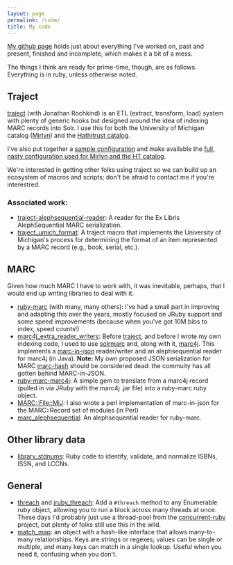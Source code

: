 ```yaml
---
layout: page
permalink: /code/
title: My code
---
```


[My github page](http://github.com/billdueber/) holds just about everything I've worked on, past and present, finished and incomplete, which makes it a bit of a mess.

The things I think are ready for prime-time, though, are as follows. Everything is in ruby, unless otherwise noted.

## Traject

[traject](https://github.com/traject-project/traject) (with Jonathan Rochkind) is an ETL (extract, transform, load) system with plenty of generic hooks but designed around the idea of indexing MARC records into Solr. I use this for both the University of Michigan catalog ([Mirlyn](http://mirlyn.lib.umich.edu)) and the [Hathitrust catalog](http://www.hathitrust.org/).

I've also put together a [sample configuration](https://github.com/traject-project/traject_sample) and make available the [full, nasty configuration used for Mirlyn and the HT catalog](https://github.com/billdueber/ht_traject).

We're interested in getting other folks using traject so we can build up an ecosystem of macros and scripts; don't be afraid to contact me if you're interestred.

### Associated work:

* [traject-alephsequential-reader](https://github.com/traject-project/traject_alephsequential_reader): A reader for the Ex Libris AlephSequential MARC serialization.
* [traject_umich_format](https://github.com/billdueber/traject_umich_format): A traject macro that implements the University of Michigan's process for determining the format of an item represented by a MARC record (e.g., book, serial, etc.).

## MARC

Given how much MARC I have to work with, it was inevitable, perhaps, that I would end up writing libraries to deal with it.

* [ruby-marc](https://github.com/ruby-marc/ruby-marc) (with many, many others): I've had a small part in improving and adapting this over the years, mostly focused on JRuby support and some speed improvements (because when you've got 10M bibs to index, speed counts!)
* [marc4j_extra_reader_writers](https://github.com/billdueber/marc4j_extra_reader_writers): Before [traject](https://github.com/traject-project/traject), and before I wrote my own indexing code, I used to use [solrmarc](https://code.google.com/p/solrmarc/) and, along with it, [marc4j](https://github.com/marc4j/marc4j). This implements a [marc-in-json](http://dilettantes.code4lib.org/blog/2010/09/a-proposal-to-serialize-marc-in-json/) reader/writer and an alephsequential reader for marc4j (in Java). **Note:** My own proposed JSON serialization for MARC [marc-hash](http://robotlibrarian.billdueber.com/2010/02/new-interest-in-marc-hash-json/) should be considered dead: the commuity has all gotten behind MARC-in-JSON.
* [ruby-marc-marc4j](https://github.com/billdueber/ruby-marc-marc4j): A simple gem to translate from a marc4j record (pulled in via JRuby with the marc4j .jar file) into a ruby-marc ruby object.
* [MARC::File::MiJ](http://search.cpan.org/~gmcharlt/MARC-File-MiJ/lib/MARC/File/MiJ.pm): I also wrote a perl implementation of marc-in-json for the MARC::Record set of modules (in Perl)
* [marc_alephsequential](http://github.com/billdueber/marc_alephsequential): An alephsequential reader for ruby-marc.

## Other library data

* [library_stdnums](https://github.com/billdueber/library_stdnums): Ruby code to identify, validate, and normalize ISBNs, ISSN, and LCCNs.

## General

* [threach](https://github.com/billdueber/threach) and [jruby_threach](https://github.com/billdueber/jruby_threach): Add a `#threach` method
to any Enumerable ruby object, allowing you to run a block across many threads at once. These days I'd probably just use a thread-pool from the [concurrent-ruby](https://github.com/ruby-concurrency/concurrent-ruby) project, but plenty of folks still use this in the wild.
* [match_map](https://github.com/billdueber/match_map): an object with a hash-like interface that allows many-to-many relationships. Keys are strings or regexes; values can be single or multiple, and many keys can match in a single lookup. Useful when you need it, confusing when you don't.
